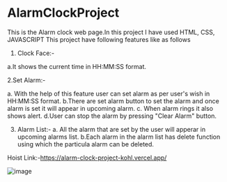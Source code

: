 ﻿# AlarmClockProject
This is the Alarm clock web page.In this project I have used HTML, CSS, JAVASCRIPT 
This project have following features like as follows
1. Clock Face:-
 
 a.It shows the current time in HH:MM:SS format.
 
2.Set Alarm:-

 a. With the help of this feature user can set alarm as per user's wish in HH:MM:SS format.
 b.There are set alarm button to set the alarm and once alarm is set it will appear in upcoming alarm.
 c. When alarm rings it also shows alert.
 d.User can stop the alarm by pressing "Clear Alarm" button.
 
 3. Alarm List:-
   a. All the alarm that are set by the user will apperar in upcoming alarms list.
   b.Each alarm in the alarm list has delete function using which the particula alarm can be deleted.
   
   Hoist Link:-https://alarm-clock-project-kohl.vercel.app/

![image](https://user-images.githubusercontent.com/48203590/215322719-6b41ee2a-a3ae-4bdc-8e04-f8c17f23ff81.png)

